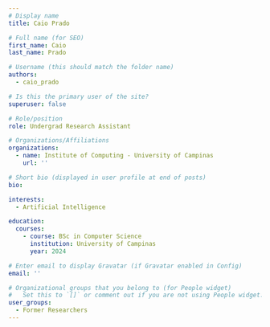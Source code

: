 ```yaml
---
# Display name
title: Caio Prado

# Full name (for SEO)
first_name: Caio
last_name: Prado

# Username (this should match the folder name)
authors:
  - caio_prado

# Is this the primary user of the site?
superuser: false

# Role/position
role: Undergrad Research Assistant

# Organizations/Affiliations
organizations:
  - name: Institute of Computing - University of Campinas
    url: ''

# Short bio (displayed in user profile at end of posts)
bio: 

interests:
  - Artificial Intelligence

education:
  courses:
    - course: BSc in Computer Science
      institution: University of Campinas
      year: 2024

# Enter email to display Gravatar (if Gravatar enabled in Config)
email: ''

# Organizational groups that you belong to (for People widget)
#   Set this to `[]` or comment out if you are not using People widget.
user_groups:
  - Former Researchers
---
```

